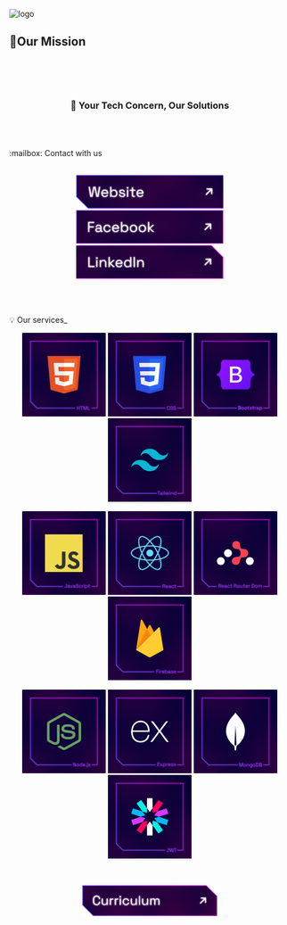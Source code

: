 ![logo](https://i.postimg.cc/vH9gqQYS/Zinvera-IT-Github-Cover-1.png)

## 👊Our Mission

<br />
<br />
<br />
<h3 align="center">🎉 Your Tech Concern, Our Solutions
</h3>
<br />
<br />
<br />
 :mailbox: Contact with us

<br/>
<br/>

***<p align="center"> [<img height="60" src="https://raw.githubusercontent.com/ProgrammingHero1/ProgrammingHero1/main/image/website.png">](https://zinverait.com)[<img height="60" src="https://raw.githubusercontent.com/ProgrammingHero1/ProgrammingHero1/main/image/facebook.png">](https://www.facebook.com/zinverait)[<img height="60" src="https://raw.githubusercontent.com/ProgrammingHero1/ProgrammingHero1/main/image/linkedin.png">](https://www.linkedin.com/in/zinverait/) </p>***

<br/>
<br/>

:bulb: Our services_

<p align="center">
<img height="150" src="https://raw.githubusercontent.com/ProgrammingHero1/ProgrammingHero1/main/image/HTML.png"/>
<img height="150" src="https://raw.githubusercontent.com/ProgrammingHero1/ProgrammingHero1/main/image/CSS.png"/>
<img height="150" src="https://raw.githubusercontent.com/ProgrammingHero1/ProgrammingHero1/main/image/Bootstrap.png"/>
<img height="150" src="https://raw.githubusercontent.com/ProgrammingHero1/ProgrammingHero1/main/image/Tailwind.png"/>
</p>
<p align="center">
<img height="150" src="https://raw.githubusercontent.com/ProgrammingHero1/ProgrammingHero1/main/image/JavaScript.png"/>
<img height="150" src="https://raw.githubusercontent.com/ProgrammingHero1/ProgrammingHero1/main/image/React.png"/>
<img height="150" src="https://raw.githubusercontent.com/ProgrammingHero1/ProgrammingHero1/main/image/ReactRouterDom.png"/>
<img height="150" src="https://raw.githubusercontent.com/ProgrammingHero1/ProgrammingHero1/main/image/Firebase.png"/>
</p>
<p align="center">
<img height="150" src="https://raw.githubusercontent.com/ProgrammingHero1/ProgrammingHero1/main/image/Nodejs.png"/>
<img height="150" src="https://raw.githubusercontent.com/ProgrammingHero1/ProgrammingHero1/main/image/Express.png"/>
<img height="150" src="https://raw.githubusercontent.com/ProgrammingHero1/ProgrammingHero1/main/image/MongoDB.png"/>
<img height="150" src="https://raw.githubusercontent.com/ProgrammingHero1/ProgrammingHero1/main/image/JWT.png"/>
</p>

<br />

<p align="center">
<a href="https://web.programming-hero.com/course-details">
<img height="55" src="https://raw.githubusercontent.com/ProgrammingHero1/ProgrammingHero1/main/image/curriculum.png"/>
</a>
</p>

<br/>
<br/>
